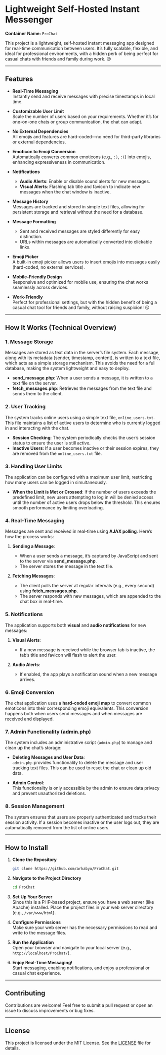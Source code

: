 
# **Lightweight Self-Hosted Instant Messenger**  
**Container Name:** `ProChat`

This project is a lightweight, self-hosted instant messaging app designed for real-time communication between users. It’s fully scalable, flexible, and ideal for professional environments, with a hidden perk of being perfect for casual chats with friends and family during work. 😉

---

## **Features**

- **Real-Time Messaging**  
  Instantly send and receive messages with precise timestamps in local time.

- **Customizable User Limit**  
  Scale the number of users based on your requirements. Whether it’s for one-on-one chats or group communication, the chat can adapt.

- **No External Dependencies**  
  All emojis and features are hard-coded—no need for third-party libraries or external dependencies.

- **Emoticon to Emoji Conversion**  
  Automatically converts common emoticons (e.g., `:)`, `:(`) into emojis, enhancing expressiveness in communication.

- **Notifications**  
  - **Audio Alerts**: Enable or disable sound alerts for new messages.
  - **Visual Alerts**: Flashing tab title and favicon to indicate new messages when the chat window is inactive.

- **Message History**  
  Messages are tracked and stored in simple text files, allowing for persistent storage and retrieval without the need for a database.

- **Message Formatting**  
  - Sent and received messages are styled differently for easy distinction.
  - URLs within messages are automatically converted into clickable links.

- **Emoji Picker**  
  A built-in emoji picker allows users to insert emojis into messages easily (hard-coded, no external services).

- **Mobile-Friendly Design**  
  Responsive and optimized for mobile use, ensuring the chat works seamlessly across devices.

- **Work-Friendly**  
  Perfect for professional settings, but with the hidden benefit of being a casual chat tool for friends and family, without raising suspicion! 😏

---

## **How It Works (Technical Overview)**

### **1. Message Storage**

Messages are stored as text data in the server’s file system. Each message, along with its metadata (sender, timestamp, content), is written to a text file, which acts as a simple storage mechanism. This avoids the need for a full database, making the system lightweight and easy to deploy.

- **send_message.php**: When a user sends a message, it is written to a text file on the server.
- **fetch_messages.php**: Retrieves the messages from the text file and sends them to the client.

### **2. User Tracking**

The system tracks online users using a simple text file, `online_users.txt`. This file maintains a list of active users to determine who is currently logged in and interacting with the chat.

- **Session Checking**: The system periodically checks the user’s session status to ensure the user is still active.
- **Inactive Users**: If a user becomes inactive or their session expires, they are removed from the `online_users.txt` file.

### **3. Handling User Limits**

The application can be configured with a maximum user limit, restricting how many users can be logged in simultaneously.

- **When the Limit is Met or Crossed**: If the number of users exceeds the predefined limit, new users attempting to log in will be denied access until the number of active users drops below the threshold. This ensures smooth performance by limiting overloading.
  
### **4. Real-Time Messaging**

Messages are sent and received in real-time using **AJAX polling**. Here’s how the process works:

1. **Sending a Message**:
   - When a user sends a message, it’s captured by JavaScript and sent to the server via **send_message.php**.
   - The server stores the message in the text file.

2. **Fetching Messages**:
   - The client polls the server at regular intervals (e.g., every second) using **fetch_messages.php**.
   - The server responds with new messages, which are appended to the chat box in real-time.

### **5. Notifications**

The application supports both **visual** and **audio notifications** for new messages:

1. **Visual Alerts**:
   - If a new message is received while the browser tab is inactive, the tab’s title and favicon will flash to alert the user.
   
2. **Audio Alerts**:
   - If enabled, the app plays a notification sound when a new message arrives.

### **6. Emoji Conversion**

The chat application uses a **hard-coded emoji map** to convert common emoticons into their corresponding emoji equivalents. This conversion happens both when users send messages and when messages are received and displayed.

### **7. Admin Functionality (admin.php)**

The system includes an administrative script (`admin.php`) to manage and clean up the chat’s storage:

- **Deleting Messages and User Data**:  
  `admin.php` provides functionality to delete the message and user tracking text files. This can be used to reset the chat or clean up old data.

- **Admin Control**:  
  This functionality is only accessible by the admin to ensure data privacy and prevent unauthorized deletions.

### **8. Session Management**

The system ensures that users are properly authenticated and tracks their session activity. If a session becomes inactive or the user logs out, they are automatically removed from the list of online users.

---

## **How to Install**

1. **Clone the Repository**

   ```bash
   git clone https://github.com/arkabyo/ProChat.git
   ```

2. **Navigate to the Project Directory**

   ```bash
   cd ProChat
   ```

3. **Set Up Your Server**  
   Since this is a PHP-based project, ensure you have a web server (like Apache) installed. Place the project files in your web server directory (e.g., `/var/www/html`).

4. **Configure Permissions**  
   Make sure your web server has the necessary permissions to read and write to the message files.

5. **Run the Application**  
   Open your browser and navigate to your local server (e.g., `http://localhost/ProChat/`).

6. **Enjoy Real-Time Messaging!**  
   Start messaging, enabling notifications, and enjoy a professional or casual chat experience.

---

## **Contributing**

Contributions are welcome! Feel free to submit a pull request or open an issue to discuss improvements or bug fixes.

---

## **License**

This project is licensed under the MIT License. See the [LICENSE](LICENSE) file for details.
